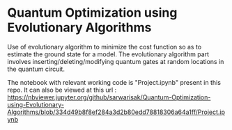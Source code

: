 # Quantum Optimization using Evolutionary Algorithms
Use of evolutionary algorithm to minimize the cost function so as to estimate the ground state for a model. The evolutionary algorithm part involves inserting/deleting/modifying quantum gates at random locations in the quantum circuit.

The notebook with relevant working code is "Project.ipynb" present in this repo. It can also be viewed at this url : https://nbviewer.jupyter.org/github/sarwarisak/Quantum-Optimization-using-Evolutionary-Algorithms/blob/334d49b8f8ef284a3d2b80edd78818306a64a1ff/Project.ipynb
